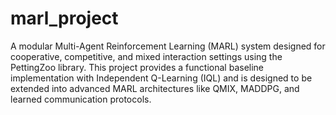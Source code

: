 # marl_project
A modular Multi-Agent Reinforcement Learning (MARL) system designed for cooperative, competitive, and mixed interaction settings using the PettingZoo library. This project provides a functional baseline implementation with Independent Q-Learning (IQL) and is designed to be extended into advanced MARL architectures like QMIX, MADDPG, and learned communication protocols.
